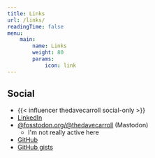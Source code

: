 ```yaml
---
title: Links
url: /links/
readingTime: false
menu: 
    main:
        name: Links
        weight: 80
        params:
            icon: link
---
```


## Social

- {{< influencer thedavecarroll social-only >}}
- [LinkedIn](https://www.linkedin.com/in/thedavecarroll/)
- [@fosstodon.org/@thedavecarroll](https://fosstodon.org/@thedavecarroll) (Mastodon)
    - I'm not really active here
- [GitHub](https://github.com/thedavecarroll)
- [GitHub gists](https://gist.github.com/thedavecarroll)
